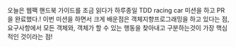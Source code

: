 오늘은 웹팩 핸드북 가이드를 조금 읽다가
하루종일 TDD racing car 미션을 하고 PR 을 완료했다.! 이번 미션을 하면서 크게 배운점은 
객체지향프로그래밍을 하고 있다는 점, 요구사항에서 모든 객체와, 객체가 할 수 있는 행동을 찾아내고 구분하는것이 가장 핵심적인 것이라는 점! 